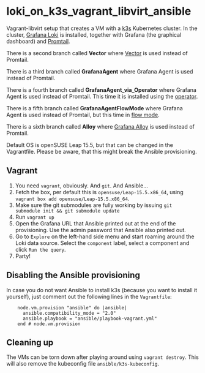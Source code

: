 # loki_on_k3s_vagrant_libvirt_ansible

Vagrant-libvirt setup that creates a VM with a [k3s](k3s.io) Kubernetes cluster.
In the cluster, [Grafana Loki](https://grafana.com/docs/loki/latest/) is
installed, together with Grafana (the graphical dashboard) and
[Promtail](https://grafana.com/docs/loki/latest/send-data/promtail/).

There is a second branch called **Vector** where [Vector](https://vector.dev/)
is used instead of Promtail.

There is a third branch called **GrafanaAgent** where Grafana Agent is used
instead of Promtail.

There is a fourth branch called **GrafanaAgent_via_Operator** where Grafana
Agent is used instead of Promtail. This time it is installed using the
[operator](https://grafana.com/docs/agent/latest/operator/getting-started/).

There is a fifth branch called **GrafanaAgentFlowMode** where Grafana Agent is
used instead of Promtail, but this time in [flow
mode](https://grafana.com/docs/agent/latest/flow/).

There is a sixth branch called **Alloy** where [Grafana
Alloy](https://github.com/grafana/alloy) is used
instead of Promtail.

Default OS is openSUSE Leap 15.5, but that can be changed in the Vagrantfile.
Please be aware, that this might break the Ansible provisioning.

## Vagrant

1. You need `vagrant`, obviously. And `git`. And Ansible...
1. Fetch the box, per default this is `opensuse/Leap-15.5.x86_64`, using
   `vagrant box add opensuse/Leap-15.5.x86_64`.
1. Make sure the git submodules are fully working by issuing
   `git submodule init && git submodule update`
1. Run `vagrant up`
1. Open the Grafana URL that Ansible printed out at the end of the provisioning.
   Use the admin password that Ansible also printed out.
1. Go to `Explore` on the left-hand side menu and start roaming around the Loki
   data source. Select the `component` label, select a component and click `Run
   the query`.
1. Party!

## Disabling the Ansible provisioning

In case you do not want Ansible to install k3s (because you want to install it
yourself), just comment out the following lines in the `Vagrantfile`:

```
    node.vm.provision "ansible" do |ansible|
      ansible.compatibility_mode = "2.0"
      ansible.playbook = "ansible/playbook-vagrant.yml"
    end # node.vm.provision
```

## Cleaning up

The VMs can be torn down after playing around using `vagrant destroy`. This will
also remove the kubeconfig file `ansible/k3s-kubeconfig`.
